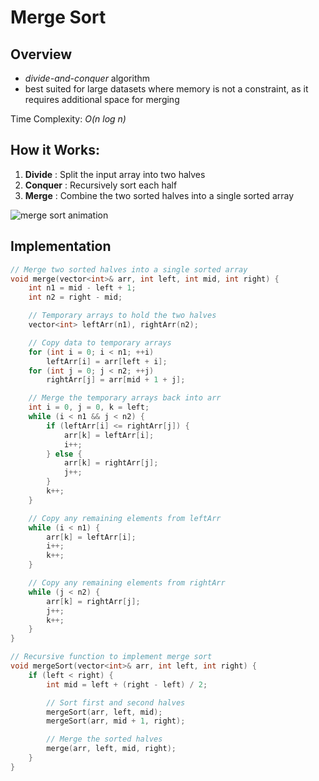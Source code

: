# Merge Sort

## Overview

- *divide-and-conquer* algorithm
- best suited for large datasets where memory is not a constraint, as it requires additional space for merging

Time Complexity: *O(n log n)*

## How it Works:

1. **Divide** : Split the input array into two halves
2. **Conquer** : Recursively sort each half
3. **Merge** : Combine the two sorted halves into a single sorted array

![merge sort animation](https://upload.wikimedia.org/wikipedia/commons/c/cc/Merge-sort-example-300px.gif?20151222172210)

## Implementation


```cpp
// Merge two sorted halves into a single sorted array
void merge(vector<int>& arr, int left, int mid, int right) {
    int n1 = mid - left + 1;
    int n2 = right - mid;

    // Temporary arrays to hold the two halves
    vector<int> leftArr(n1), rightArr(n2);

    // Copy data to temporary arrays
    for (int i = 0; i < n1; ++i)
        leftArr[i] = arr[left + i];
    for (int j = 0; j < n2; ++j)
        rightArr[j] = arr[mid + 1 + j];

    // Merge the temporary arrays back into arr
    int i = 0, j = 0, k = left;
    while (i < n1 && j < n2) {
        if (leftArr[i] <= rightArr[j]) {
            arr[k] = leftArr[i];
            i++;
        } else {
            arr[k] = rightArr[j];
            j++;
        }
        k++;
    }

    // Copy any remaining elements from leftArr
    while (i < n1) {
        arr[k] = leftArr[i];
        i++;
        k++;
    }

    // Copy any remaining elements from rightArr
    while (j < n2) {
        arr[k] = rightArr[j];
        j++;
        k++;
    }
}
```
```cpp
// Recursive function to implement merge sort
void mergeSort(vector<int>& arr, int left, int right) {
    if (left < right) {
        int mid = left + (right - left) / 2;

        // Sort first and second halves
        mergeSort(arr, left, mid);
        mergeSort(arr, mid + 1, right);

        // Merge the sorted halves
        merge(arr, left, mid, right);
    }
}

```
